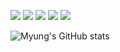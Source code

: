 <img src="https://img.shields.io/badge/ROS-22314E?style=flat-square&logo=ROS&logoColor=white"> <img src="https://img.shields.io/badge/C++-00599C?style=flat-square&logo=cplusplus&logoColor=white"> <img src="https://img.shields.io/badge/Python-3776AB?style=flat-square&logo=Python&logoColor=white"> <img src="https://img.shields.io/badge/swift-F54A2A?style=flat-square&logo=swift&logoColor=white"> <img src="https://img.shields.io/badge/Ubuntu-E95420?style=flat-square&logo=Ubuntu&logoColor=white"> 

![Myung's GitHub stats](https://github-readme-stats.vercel.app/api?username=karel1344&show_icons=true&theme=synthwave)
